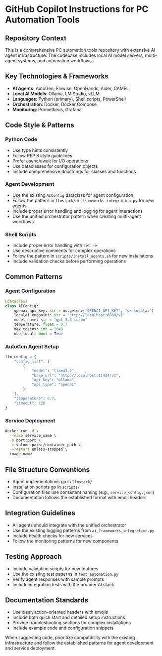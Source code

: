 # GitHub Copilot Instructions for PC Automation Tools

## Repository Context
This is a comprehensive PC automation tools repository with extensive AI agent infrastructure. The codebase includes local AI model servers, multi-agent systems, and automation workflows.

## Key Technologies & Frameworks
- **AI Agents**: AutoGen, Flowise, OpenHands, Aider, CAMEL
- **Local AI Models**: Ollama, LM Studio, vLLM
- **Languages**: Python (primary), Shell scripts, PowerShell
- **Orchestration**: Docker, Docker Compose
- **Monitoring**: Prometheus, Grafana

## Code Style & Patterns

### Python Code
- Use type hints consistently
- Follow PEP 8 style guidelines
- Prefer async/await for I/O operations
- Use dataclasses for configuration objects
- Include comprehensive docstrings for classes and functions

### Agent Development
- Use the existing `AIConfig` dataclass for agent configuration
- Follow the pattern in `llmstack/ai_frameworks_integration.py` for new agents
- Include proper error handling and logging for agent interactions
- Use the unified orchestrator pattern when creating multi-agent workflows

### Shell Scripts
- Include proper error handling with `set -e`
- Use descriptive comments for complex operations
- Follow the pattern in `scripts/install_agents.sh` for new installations
- Include validation checks before performing operations

## Common Patterns

### Agent Configuration
```python
@dataclass
class AIConfig:
    openai_api_key: str = os.getenv("OPENAI_API_KEY", "sk-localai")
    localai_endpoint: str = "http://localhost:8080/v1"
    model_name: str = "gpt-3.5-turbo"
    temperature: float = 0.7
    max_tokens: int = 2048
    use_local: bool = True
```

### AutoGen Agent Setup
```python
llm_config = {
    "config_list": [
        {
            "model": "llama3.2",
            "base_url": "http://localhost:11434/v1",
            "api_key": "ollama",
            "api_type": "openai"
        }
    ],
    "temperature": 0.7,
    "timeout": 120
}
```

### Service Deployment
```bash
docker run -d \
  --name service_name \
  -p port:port \
  -v volume_path:/container_path \
  --restart unless-stopped \
  image_name
```

## File Structure Conventions
- Agent implementations go in `llmstack/`
- Installation scripts go in `scripts/`
- Configuration files use consistent naming (e.g., `service_config.json`)
- Documentation follows the established format with emoji headers

## Integration Guidelines
- All agents should integrate with the unified orchestrator
- Use the existing logging patterns from `ai_frameworks_integration.py`
- Include health checks for new services
- Follow the monitoring patterns for new components

## Testing Approach
- Include validation scripts for new features
- Use the existing test patterns in `test_automation.py`
- Verify agent responses with sample prompts
- Include integration tests with the broader AI stack

## Documentation Standards
- Use clear, action-oriented headers with emojis
- Include both quick start and detailed setup instructions
- Provide troubleshooting sections for complex installations
- Include example code and configuration snippets

When suggesting code, prioritize compatibility with the existing infrastructure and follow the established patterns for agent development and service deployment.
